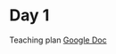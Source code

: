# Day 1

Teaching plan [Google Doc](https://docs.google.com/document/d/1BpK_v2nagzqPJ-amPRIbTv63pPLCvYEgMgyFmYkN_QI/edit?usp=sharing)

